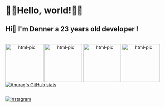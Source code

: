 <h1>🐱‍👤Hello, world!🐱‍👤</h1>
  <h2> Hi👋 I'm Denner a 23 years old developer ! </h2>
  


<div align="center">
  <a href="https://github.com/1enablex%22%3E
  <img height="140em" src="https://github-readme-stats.vercel.app/api?username=1enablex&show_icons=true&theme=dracula&include_all_commits=true&count_private=true%22/%3E
  <img height="140em" src="https://github-readme-stats.vercel.app/api/top-langs/?username=1enablex&layout=compact&langs_count=7&theme=dracula%22/%3E
</div>
<div style="display: inline_block"><br>
<img align="left" alt="html-pic" height="120" style=" border: radius 6px;600px;"
  src="https://cdn.jsdelivr.net/gh/devicons/devicon/icons/html5/html5-original-wordmark.svg" />
<img align="left" alt="html-pic" height="120" style=" border: radius 6px;600px;"
  src="https://cdn.jsdelivr.net/gh/devicons/devicon/icons/css3/css3-plain-wordmark.svg" />
<img align="left" alt="html-pic" height="120" style=" border: radius 6px;600px;"
  src="https://cdn.jsdelivr.net/gh/devicons/devicon/icons/javascript/javascript-original.svg" />
<img align="left" alt="html-pic" height="120" style=" border: radius 6px;600px;"
  src="https://cdn.jsdelivr.net/gh/devicons/devicon/icons/php/php-original.svg" />
</div>


##

![Anurag's GitHub stats](https://github-readme-stats.vercel.app/api?username=dennercosta1&show_icons=true&theme=radical)

##

[![Instagram](https://img.shields.io/badge/Instagram-E4405F?style=for-the-badge&logo=instagram&logoColor=write)](https://instagram.com/dennercosta1)
## 
